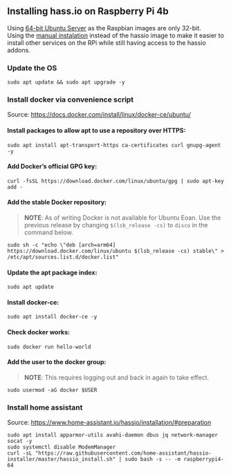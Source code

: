 ## Installing hass.io on Raspberry Pi 4b

Using [64-bit Ubuntu Server](https://ubuntu.com/download/raspberry-pi  ) as the Raspbian images are only 32-bit.  
Using the [manual instalation](https://www.home-assistant.io/hassio/installation/#alternative-install-on-a-generic-linux-host)
instead of the hassio image to make it easier to install other services on the RPi while still having access to the hassio addons.

### Update the OS  
`sudo apt update && sudo apt upgrade -y`

### Install docker via convenience script
Source: https://docs.docker.com/install/linux/docker-ce/ubuntu/

#### Install packages to allow apt to use a repository over HTTPS:  
`sudo apt install apt-transport-https ca-certificates curl gnupg-agent -y`

#### Add Docker’s official GPG key:  
`curl -fsSL https://download.docker.com/linux/ubuntu/gpg | sudo apt-key add -`

#### Add the stable Docker repository:
> **NOTE**: As of writing Docker is not available for Ubuntu Eoan. Use the previous release by changing `$(lsb_release -cs)` to `disco` in the command below.

`sudo sh -c "echo \"deb [arch=arm64] https://download.docker.com/linux/ubuntu $(lsb_release -cs) stable\" > /etc/apt/sources.list.d/docker.list"`

#### Update the apt package index:  
`sudo apt update`

#### Install docker-ce:  
`sudo apt install docker-ce -y`

#### Check docker works:  
`sudo docker run hello-world`

#### Add the user to the docker group:
> **NOTE**: This requires logging out and back in again to take effect.

`sudo usermod -aG docker $USER`

### Install home assistant
Source: https://www.home-assistant.io/hassio/installation/#preparation

```
sudo apt install apparmor-utils avahi-daemon dbus jq network-manager socat -y
sudo systemctl disable ModemManager
curl -sL "https://raw.githubusercontent.com/home-assistant/hassio-installer/master/hassio_install.sh" | sudo bash -s -- -m raspberrypi4-64
```
